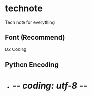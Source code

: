 # technote
Tech note for everything
## Font (Recommend)
D2 Coding
## Python Encoding
 - # -*- coding: utf-8 -*-